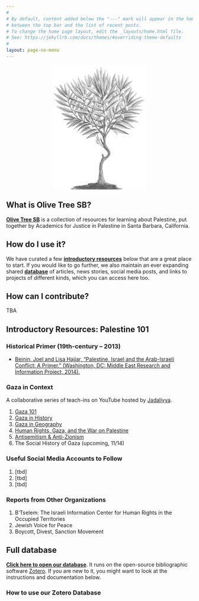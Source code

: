 ```yaml
---
#
# By default, content added below the "---" mark will appear in the home page
# between the top bar and the list of recent posts.
# To change the home page layout, edit the _layouts/home.html file.
# See: https://jekyllrb.com/docs/themes/#overriding-theme-defaults
#
layout: page-no-menu
---
```


<img src="assets/olive-tree.jpg" style="display: block; width: 50%; margin-left: auto; margin-right: auto">

## What is Olive Tree SB?
**[Olive Tree SB](http://sblisesivdin.github.io/biscuit)** is a collection of resources for learning about Palestine, put together by Academics for Justice in Palestine in Santa Barbara, California. 

## How do I use it?

We have curated a few **[introductory resources](#introductory-resources-palestine-101)** below that are a great place to start. If you would like to go further, we also maintain an ever expanding shared **[database](#full-database)** of articles, news stories, social media posts, and links to projects of different kinds, which you can access here too.

## How can I contribute?
TBA





## Introductory Resources: Palestine 101

### Historical Primer (19th-century – 2013)
- [Beinin, Joel and Lisa Hajjar, “Palestine, Israel and the Arab-Israeli Conflict: A Primer.” (Washington, DC: Middle East Research and Information Project, 2014).](https://merip.org/palestine-israel-primer/)

### Gaza in Context
A collaborative series of teach-ins on YouTube hosted by [Jadaliyya](https://www.jadaliyya.com).
1. [Gaza 101](https://www.youtube.com/watch?v=aAKWgcpeYNo)
2. [Gaza in History](https://www.youtube.com/watch?v=tnyYDLMz95g&list=PLLkT5TSHWFSbqXKnNSa3nPJh4yYdk9KGA&index=2)
3. [Gaza in Geography](https://www.youtube.com/watch?v=Lpxri63NAcU&list=PLLkT5TSHWFSbqXKnNSa3nPJh4yYdk9KGA&index=21&pp=iAQB)
4. [Human Rights, Gaza, and the War on Palestine](https://www.jadaliyya.com/Details/45455/Gaza-in-Context-A-Collaborative-Teach-In-Series-%E2%80%94-Human-Rights,-Gaza,-and-the-War-on-Palestine)
5. [Antisemitism & Anti-Zionism](https://www.jadaliyya.com/Details/45480/Gaza-in-Context-A-Collaborative-Teach-In-Series-%E2%80%94-Antisemitism--Anti-Zionism)
6. The Social History of Gaza (upcoming, 11/14)

### Useful Social Media Accounts to Follow
1. [tbd]
2. [tbd]
3. [tbd]

### Reports from Other Organizations
1. B’Tselem: The Israeli Information Center for Human Rights in the Occupied Territories
2. Jewish Voice for Peace 
3. Boycott, Divest, Sanction Movement

## Full database
[**Click here to open our database**](https://www.zotero.org/groups/5389905/ucsb-ajp/library). It runs on the open-source bibliographic software [Zotero](https://www.zotero.org). If you are new to it, you might want to look at the instructions and documentation below.
### How to use our Zotero Database

